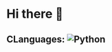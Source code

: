 # Hi there 👋

## CLanguages: ![Python](https://img.shields.io/badge/Python-3776AB?style=for-the-badge&logo=python&logoColor=white)
